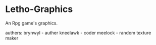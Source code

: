 # Letho-Graphics
An Rpg game's graphics.

authers:
brynwyl - auther
kneelawk - coder
meelock - random texture maker
